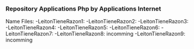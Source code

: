 ### Repository Applications Php by Applications Internet

Name Files:
-LeitonTieneRazon1:
-LeitonTieneRazon2:
-LeitonTieneRazon3:
-LeitonTieneRazon4:
-LeitonTieneRazon5:
-LeitonTieneRazon6:
-LeitonTieneRazon7:
-LeitonTieneRazon8: incomming
-LeitonTieneRazon9: incomming
